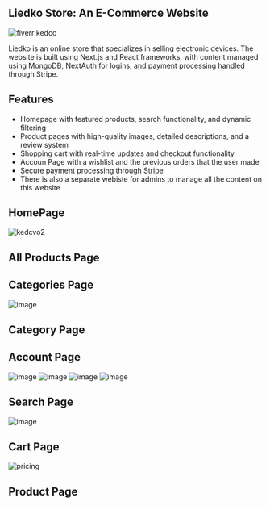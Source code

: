 ## Liedko Store: An E-Commerce Website

![fiverr kedco](https://user-images.githubusercontent.com/104018505/230379699-66862880-91fc-4d81-9835-cdd3e336d0ce.png)

Liedko is an online store that specializes in selling electronic devices. 
The website is built using Next.js and React frameworks, with content managed using MongoDB, NextAuth for logins, and payment processing handled through Stripe.

## Features
- Homepage with featured products, search functionality, and dynamic filtering
- Product pages with high-quality images, detailed descriptions, and a review system
- Shopping cart with real-time updates and checkout functionality
- Accoun Page with a wishlist and the previous orders that the user made
- Secure payment processing through Stripe
- There is also a separate webiste for admins to manage all the content on this website 

## HomePage
![kedcvo2](https://user-images.githubusercontent.com/104018505/230379705-7c91fd2c-bec6-40b2-93e5-9f5e3c12a3fc.png)

## All Products Page

## Categories Page 
![image](https://user-images.githubusercontent.com/104018505/236288771-b609d77a-69cc-4a1b-b3c0-3532c8d04bb8.png)

## Category Page

## Account Page
![image](https://user-images.githubusercontent.com/104018505/236288433-ed7e5437-e95d-42a4-b1a0-a71a88d6e7e7.png)
![image](https://user-images.githubusercontent.com/104018505/236288490-f293c767-ce93-42ed-8b8b-1b4d4e9f474d.png)
![image](https://user-images.githubusercontent.com/104018505/236288529-aae9adc8-c5f9-47a4-8f6b-74cd3325b2a1.png)
![image](https://user-images.githubusercontent.com/104018505/236288564-7e82ffd9-7206-4041-8949-34217bbffa3c.png)

## Search Page
![image](https://user-images.githubusercontent.com/104018505/236288223-cbd85f17-2dab-4ee6-a8cf-970e0cd7e17b.png)

## Cart Page
![pricing](https://user-images.githubusercontent.com/104018505/230381787-2bbbf6d5-07ff-4fb6-956f-65cfdf1b1382.png)

## Product Page
